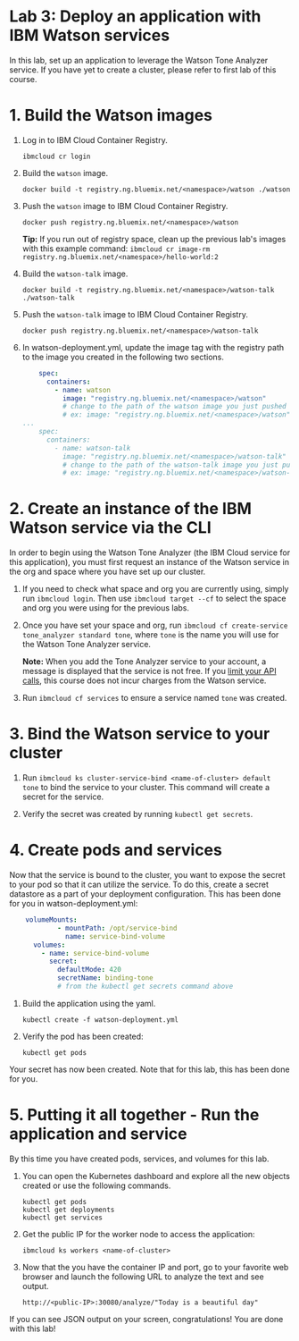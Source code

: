 # Lab 3: Deploy an application with IBM Watson services

In this lab, set up an application to leverage the Watson Tone Analyzer service. If you have yet to create a cluster, please refer to first lab of this course.

# 1. Build the Watson images

1. Log in to IBM Cloud Container Registry.

   ```ibmcloud cr login```

2. Build the `watson` image.

   ```docker build -t registry.ng.bluemix.net/<namespace>/watson ./watson```

3. Push the `watson` image to IBM Cloud Container Registry.

   ```docker push registry.ng.bluemix.net/<namespace>/watson```

   **Tip:** If you run out of registry space, clean up the previous lab's images with this example command: 
      ```ibmcloud cr image-rm registry.ng.bluemix.net/<namespace>/hello-world:2```

4. Build the `watson-talk` image.

   ```docker build -t registry.ng.bluemix.net/<namespace>/watson-talk ./watson-talk```

5. Push the `watson-talk` image to IBM Cloud Container Registry.

   ```docker push registry.ng.bluemix.net/<namespace>/watson-talk```

6. In watson-deployment.yml, update the image tag with the registry path to the image you created in the following two sections.

   ```yml
       spec:
         containers:
           - name: watson
             image: "registry.ng.bluemix.net/<namespace>/watson" 
             # change to the path of the watson image you just pushed
             # ex: image: "registry.ng.bluemix.net/<namespace>/watson"
   ...
       spec:
         containers:
           - name: watson-talk
             image: "registry.ng.bluemix.net/<namespace>/watson-talk" 
             # change to the path of the watson-talk image you just pushed
             # ex: image: "registry.ng.bluemix.net/<namespace>/watson-talk"
   ```


# 2. Create an instance of the IBM Watson service via the CLI

In order to begin using the Watson Tone Analyzer (the IBM Cloud service for this application), you must first request an instance of the Watson service in the org and space where you have set up our cluster.

1. If you need to check what space and org you are currently using, simply run `ibmcloud login`. Then use `ibmcloud target --cf` to select the space and org you were using for the previous labs.

2. Once you have set your space and org, run `ibmcloud cf create-service tone_analyzer standard tone`, where `tone` is the name you will use for the Watson Tone Analyzer service.

   **Note:** When you add the Tone Analyzer service to your account, a message is displayed that the service is not free. If you [limit your API calls](https://www.ibm.com/watson/developercloud/tone-analyzer.html#pricing-block), this course does not incur charges from the Watson service.

3. Run `ibmcloud cf services` to ensure a service named `tone` was created.

# 3. Bind the Watson service to your cluster

1. Run `ibmcloud ks cluster-service-bind <name-of-cluster> default tone` to bind the service to your cluster. This command will create a secret for the service.

2. Verify the secret was created by running `kubectl get secrets`.

# 4. Create pods and services

Now that the service is bound to the cluster, you want to expose the secret to your pod so that it can utilize the service. To do this, create a secret datastore as a part of your deployment configuration. This has been done for you in watson-deployment.yml:

```yml
    volumeMounts:
            - mountPath: /opt/service-bind
              name: service-bind-volume
      volumes:
        - name: service-bind-volume
          secret:
            defaultMode: 420
            secretName: binding-tone
            # from the kubectl get secrets command above
```

1. Build the application using the yaml.

   ```kubectl create -f watson-deployment.yml```

2. Verify the pod has been created:

   ```kubectl get pods```

Your secret has now been created. Note that for this lab, this has been done for you.

# 5. Putting it all together - Run the application and service

By this time you have created pods, services, and volumes for this lab.

1. You can open the Kubernetes dashboard and explore all the new objects created or use the following commands.

   ```
   kubectl get pods
   kubectl get deployments
   kubectl get services
   ```

2. Get the public IP for the worker node to access the application:

   ```ibmcloud ks workers <name-of-cluster>```

3. Now that the you have the container IP and port, go to your favorite web browser and launch the following URL to analyze the text and see output.
 
   ```http://<public-IP>:30080/analyze/"Today is a beautiful day"```

If you can see JSON output on your screen, congratulations! You are done with this lab!
